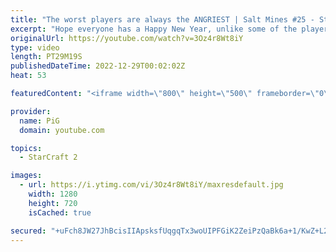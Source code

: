 ```yaml
---
title: "The worst players are always the ANGRIEST | Salt Mines #25 - StarCraft 2"
excerpt: "Hope everyone has a Happy New Year, unlike some of the players in Salt Mines! This is the final episode for 2022. We're taking a little breather for this series, maybe 3 or more weeks, before we will return with more sodium.  Salt Mines: Everyone has encountered a salty or BM opponent on the StarCraft"
originalUrl: https://youtube.com/watch?v=3Oz4r8Wt8iY
type: video
length: PT29M19S
publishedDateTime: 2022-12-29T00:02:02Z
heat: 53

featuredContent: "<iframe width=\"800\" height=\"500\" frameborder=\"0\" src=\"https://www.youtube.com/embed/3Oz4r8Wt8iY\" allow=\"accelerometer; autoplay; encrypted-media; gyroscope; picture-in-picture\" allowfullscreen></iframe>"

provider:
  name: PiG
  domain: youtube.com

topics:
  - StarCraft 2

images:
  - url: https://i.ytimg.com/vi/3Oz4r8Wt8iY/maxresdefault.jpg
    width: 1280
    height: 720
    isCached: true

secured: "+uFch8JW27JhBcisIIApsksfUqgqTx3woUIPFGiK2ZeiPzQaBk6a+1/KwZ+L2H3KPWcM6+CQ0MDeU+gw2s+uVNyVPkf6fo7TVKfM24oRrMiSn2N6v/DfJTjOLOUfmk74bz7FeXlD9O9o+4TScmg8x5CQg8KldqvNh2GDTeLE9BR/fpdj22C9Y04FbLFclC4DmVGmMz3YdhdOS5IHPLq/bccMSRNDRfAwpO08Tl/fTk1xO2fFcPbAUJchazdLeygCVQxh9TT+kRnufagc+LAWH05AEIB3iBuLmWcYIRRbEj8NvOsO0WxLVqrjIYQ7yYHs/VgOIGad5xgVeaguu8JDT4w8Htn7UmozIr2PDh2Z2XRMBDTQISbInJ+IljjGd/iIe9zR7bhTc2pKopfKCNrzxoss7Q5YWJNQQyUlTOvycPk=;q5GjtuhiNWbcBlRj17nJGw=="
---
```


